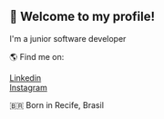 👋 Welcome to my profile!
----------------------------------------
I'm a junior software developer<br>

🌎 Find me on:

[Linkedin](https://www.linkedin.com/in/caio-barreto-064155224/)<br>
[Instagram](https://www.instagram.com/caioobarreto1/)<br>

🇧🇷 Born in Recife, Brasil<br>
